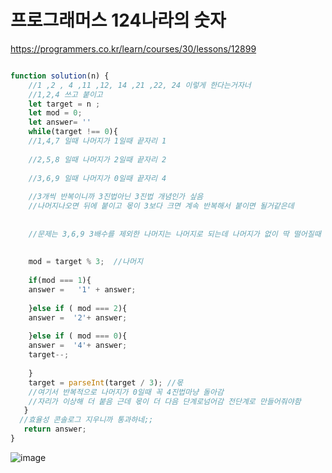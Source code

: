 # 프로그래머스  124나라의 숫자 
https://programmers.co.kr/learn/courses/30/lessons/12899

```javascript 

function solution(n) {
    //1 ,2 , 4 ,11 ,12, 14 ,21 ,22, 24 이렇게 한다는거자너 
    //1,2,4 쓰고 붙이고 
    let target = n ;
    let mod = 0;
    let answer= '' 
    while(target !== 0){
    //1,4,7 일때 나머지가 1일때 끝자리 1 
    
    //2,5,8 일때 나머지가 2일때 끝자리 2
    
    //3,6,9 일때 나머지가 0일때 끝자리 4
    
    //3개씩 반복이니까 3진법아닌 3진법 개념인가 싶음 
    //나머지나오면 뒤에 붙이고 몫이 3보다 크면 계속 반복해서 붙이면 될거같은데 
    
    
    //문제는 3,6,9 3배수를 제외한 나머지는 나머지로 되는데 나머지가 없이 딱 떨어질때 자릿수가 틀림 
   
    
    mod = target % 3;  //나머지
   
    if(mod === 1){
    answer =   '1' + answer;
    
    }else if ( mod === 2){
    answer =  '2'+ answer;
    
    }else if ( mod === 0){
    answer =  '4'+ answer;
    target--;
    
    }
    target = parseInt(target / 3); //몫
    //여기서 반복적으로 나머지가 0일때 꼭 4진법마냥 돌아감 
    //자리가 이상해 더 붙음 근데 몫이 더 다음 단계로넘어감 전단계로 만들어줘야함
   }
  //효율성 콘솔로그 지우니까 통과하네;;
   return answer;
}

```
![image](https://user-images.githubusercontent.com/43168019/127767413-5e4aa063-1eb6-46d3-8bba-2cd1f7bd5157.png)

